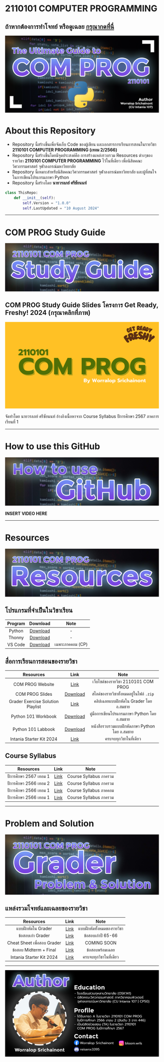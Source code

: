 # 2110101 COMPUTER PROGRAMMING
## ถ้าหากต้องการทำโจทย์ หรือดูเฉลย [กรุณากดที่นี่](https://github.com/reisenx/2110101-COM-PROG?tab=readme-ov-file#problem-and-solution)
![Banner](https://raw.githubusercontent.com/reisenx/2110101-COM-PROG/main/Z99%20OTHERS/Banner%20PICS/00%20COM%20PROG%20Banner.png)
# About this Repository
- Repository นี้สร้างขึ้นเพื่อจัดเก็บ Code ของผู้เขียน และเอกสารการเรียนการสอนในรายวิชา **2110101 COMPUTER PROGRAMMING (เทอม 2/2566)**
- Repository นี้สร้างขึ้นโดยมีจุดประสงค์คือ การสร้างแหล่งรวบรวม Resources ต่างๆของรายวิชา **2110101 COMPUTER PROGRAMMING** ไว้ในที่เดียว เพื่อนิสิตคณะวิศวกรรมศาสตร์ จุฬาลงกรณ์มหาวิทยาลัย
- Repository นี้เหมาะสำหรับนิสิตคณะวิศวกรรมศาสตร์ จุฬาลงกรณ์มหาวิทยาลัย และผู้ที่สนใจในการเขียนโปรแกรมภาษา Python
- Repository นี้สร้างโดย **นายวรลภย์ ศรีชัยนนท์**
```python
class ThisRepo:
    def __init__(self):
        self.Version = "1.0.0"
        self.LastUpdated = "10 August 2024"
```
---
# COM PROG Study Guide
![Banner](https://raw.githubusercontent.com/reisenx/2110101-COM-PROG/main/Z99%20OTHERS/Banner%20PICS/01%20Study%20Guide%20Banner.png)

## COM PROG Study Guide Slides โครงการ Get Ready, Freshy! 2024 (กรุณาคลิกที่ภาพ)
[![COM PROG Get Ready Freshy 2024](https://raw.githubusercontent.com/reisenx/2110101-COM-PROG/main/Z99%20OTHERS/COM%20PROG%20Get%20Ready%20Freshy%20COVER.png)](https://drive.google.com/file/d/1MobiIMdO5ejGxo801d9RZENZJnBddpBg/view?usp=drive_link)

จัดทำโดย นายวรลภย์ ศรีชัยนนท์
อ้างอิงเนื้อหาจาก Course Syllabus ปีการศึกษา 2567 ภาคการเรียนที่ 1

---
# How to use this GitHub
![Banner](https://raw.githubusercontent.com/reisenx/2110101-COM-PROG/main/Z99%20OTHERS/Banner%20PICS/02%20GitHub%20Guide%20Banner.png)

**INSERT VIDEO HERE**

---
# Resources
![Banner](https://raw.githubusercontent.com/reisenx/2110101-COM-PROG/main/Z99%20OTHERS/Banner%20PICS/03%20Resources%20Banner.png)

## โปรแกรมที่จำเป็นในวิชาเรียน
| Program | Download | Note |
| :---: | :---: | :---: |
| Python | [Download](https://www.python.org/downloads/) | - |
| Thonny | [Download](https://thonny.org/) | - |
| VS Code | [Download](https://code.visualstudio.com/) | เฉพาะภาคคอม (CP) |

## สื่อการเรียนการสอนของรายวิชา
| Resources | Link | Note |
| :---: | :---: | :---: |
| COM PROG Website | [Link](https://www.cp.eng.chula.ac.th/~somchai/python101/) | เว็บไซต์ของรายวิชา 2110101 COM PROG |
| COM PROG Slides | [Download](https://drive.google.com/file/d/1TJVT2TMNS5xePlJPq6A2aAxRlyxf8tUD/view?usp=drive_link) | สไลด์ของรายวิชาทั้งหมดอยู่ในไฟล์ `.zip` |
| Grader Exercise Solution Playlist | [Link](https://youtube.com/playlist?list=PL0ROnaCzUGB6GmsZkqCjI12aasgFXiIDS&si=nhORsvzQSTAQWF4X) | คลิปเฉลยแบบฝึกหัดใน Grader โดย อ.สมชาย |
| Python 101 Workbook | [Dpwnload](https://drive.google.com/file/d/1oNT230-fdWgMSA5qh3lLFnDqCyLbseuN/view?usp=drive_link) | คู่มือการเขียนโปรแกรมภาษา Python โดย อ.สมชาย |
| Python 101 Labbook | [Download](https://drive.google.com/file/d/1vfBFT_iwobJCLeCFH-7SCpvW8BMyI6bX/view?usp=drive_link) | หนังสือรวบรวมแบบฝึกหัดภาษา Python โดย อ.สมชาย |
| Intania Starter Kit 2024 | [Link](https://drive.google.com/drive/folders/14brjzl8lX5lZvZNOC85Bw6nyOgGIzeTY?usp=sharing) | ครบจบทุกวิชาในที่เดียว |

## Course Syllabus
| Resources | Link | Note |
| :---: | :---: | :---: |
| ปีการศึกษา 2567 เทอม 1 | [Link]() | Course Syllabus ภาครวม |
| ปีการศึกษา 2566 เทอม 2 | [Link]() | Course Syllabus ภาครวม |
| ปีการศึกษา 2566 เทอม 1 | [Link]() | Course Syllabus ภาคคอม |
| ปีการศึกษา 2566 เทอม 1 | [Link]() | Course Syllabus ภาครวม |

---
# Problem and Solution
![Banner](https://raw.githubusercontent.com/reisenx/2110101-COM-PROG/main/Z99%20OTHERS/Banner%20PICS/04%20Grader%20Banner.png)

## แหล่งรวมโจทย์และเฉลยของรายวิชา
| Resources | Link | Note |
| :---: | :---: | :---: |
| แบบฝึกหัดใน Grader | [Link](https://github.com/reisenx/2110101-COM-PROG/blob/main/PL%20Problem%20List/01%20Grader%20Exercise.md) | แบบฝึกหัดทั้งหมดของรายวิชา |
| ข้อสอบเก่า Grader | [Link](https://github.com/reisenx/2110101-COM-PROG/blob/main/PL%20Problem%20List/02%20Grader%20Examination.md) | ข้อสอบเก่าปี 65-66 |
| Cheat Sheet เพื่อสอบ Grader | [Link]() | COMING SOON | 
| ข้อสอบ Midterm + Final | [Link](https://drive.google.com/drive/folders/1rhd6NiDNIuwJ2tYQ21UVqUfxJr4DpxoK?usp=sharing) | ข้อสอบพร้อมเฉลย |
| Intania Starter Kit 2024 | [Link](https://drive.google.com/drive/folders/14brjzl8lX5lZvZNOC85Bw6nyOgGIzeTY?usp=sharing) | ครบจบทุกวิชาในที่เดียว |

---
![Banner](https://raw.githubusercontent.com/reisenx/2110101-COM-PROG/main/Z99%20OTHERS/Banner%20PICS/05%20Author.png)
